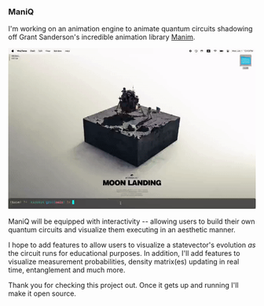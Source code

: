 ### ManiQ 

I'm working on an animation engine to animate quantum circuits shadowing off
Grant Sanderson's incredible animation library
[Manim](https://www.google.com/search?client=safari&rls=en&q=manim&ie=UTF-8&oe=UTF-8).

![](/media/maniq_circ.gif)

ManiQ will be equipped with interactivity -- allowing users to build their own
quantum circuits and visualize them executing in an aesthetic manner. 

I hope to add features to allow users to visualize a statevector's evolution
*as* the circuit runs for educational purposes. In addition, I'll add features
to visualize measurement probabilities, density matrix(es) updating in real
time, entanglement and much more. 

Thank you for checking this project out. Once it gets up and running I'll make
it open source. 

